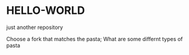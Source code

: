 # HELLO-WORLD

just another repository

Choose a fork that matches the pasta;
What are some differnt types of pasta
